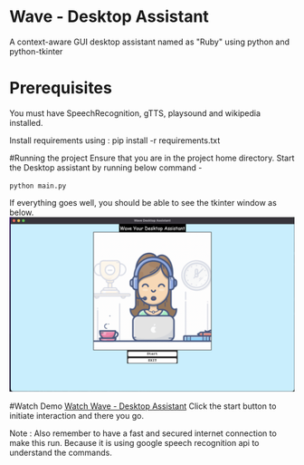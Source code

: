 # Wave - Desktop Assistant

A context-aware GUI desktop assistant named as "Ruby" using python and python-tkinter

# Prerequisites

You must have SpeechRecognition, gTTS, playsound and wikipedia installed.

Install requirements using : pip install -r requirements.txt

#Running the project
Ensure that you are in the project home directory. Start the Desktop assistant by running below command -

``python main.py ``

If everything goes well, you should be able to see the tkinter window as below.
![Screenshot](screenshot.png)

#Watch Demo
<a href="https://drive.google.com/file/d/1We0Vewrr5_2l_ZDmaRVIczoRBdX0gjCg/view?usp=sharing" target="_blank">Watch Wave - Desktop Assistant</a>
Click the start button to initiate interaction and there you go.

Note : Also remember to have a fast and secured internet connection to make this run. Because it is using google speech recognition api to understand the commands.